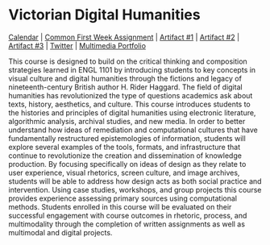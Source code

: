 <link rel="shortcut icon" href="https://kholterhoff.github.io/S18_ENG_1102/favicon.ico" type="image/x-icon">
<link rel="icon" href="https://kholterhoff.github.io/S18_ENG_1102/favicon.ico" type="image/x-icon">

<h1>Victorian Digital Humanities</h1>

<a href="https://kholterhoff.github.io/S18_ENG_1102/Victorians_In_Cyberspace">Calendar</a>  |  <a href="https://kholterhoff.github.io/S18_ENG_1102/Common_First_Week_Assignment">Common First Week Assignment</a> | <a href="https://kholterhoff.github.io/S18_ENG_1102/Artifact_1">Artifact #1</a> |  <a href="https://kholterhoff.github.io/S18_ENG_1102/Artifact_2">Artifact #2</a> |  <a href="https://kholterhoff.github.io/S18_ENG_1102/Artifact_3">Artifact #3</a> |  <a href="https://kholterhoff.github.io/S18_ENG_1102/Twitter">Twitter</a> | <a href="https://kholterhoff.github.io/S18_ENG_1102/Multimedia_Portfolio">Multimedia Portfolio</a>

This course is designed to build on the critical thinking and composition strategies learned in ENGL 1101 by introducing students to key concepts in visual culture and digital humanities through the fictions and legacy of nineteenth-century British author H. Rider Haggard. The field of digital humanities has revolutionized the type of questions academics ask about texts, history, aesthetics, and culture. This course introduces students to the histories and principles of digital humanities using electronic literature, algorithmic analysis, archival studies, and new media. In order to better understand how ideas of remediation and computational cultures that have fundamentally restructured epistemologies of information, students will explore several examples of the tools, formats, and infrastructure that continue to revolutionize the creation and dissemination of knowledge production. By focusing specifically on ideas of design as they relate to user experience, visual rhetorics, screen culture, and image archives, students will be able to address how design acts as both social practice and intervention. Using case studies, workshops, and group projects this course provides experience assessing primary sources using computational methods. Students enrolled in this course will be evaluated on their successful engagement with course outcomes in rhetoric, process, and multimodality through the completion of written assignments as well as multimodal and digital projects.